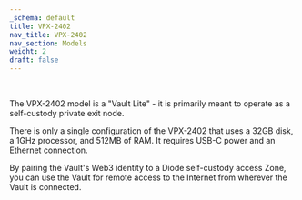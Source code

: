 ```yaml
---
_schema: default
title: VPX-2402
nav_title: VPX-2402
nav_section: Models
weight: 2
draft: false
---
```

&nbsp;

The VPX-2402 model is a "Vault Lite" - it is primarily meant to operate as a self-custody private exit node.

There is only a single configuration of the VPX-2402 that uses a 32GB disk, a 1GHz processor, and 512MB of RAM.  It requires USB-C power and an Ethernet connection.

By pairing the Vault's Web3 identity to a Diode self-custody access Zone, you can use the Vault for remote access to the Internet from wherever the Vault is connected.
